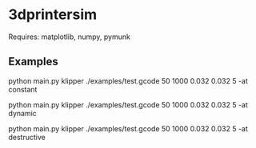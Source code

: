 # 3dprintersim

Requires: matplotlib, numpy, pymunk

## Examples
python main.py klipper ./examples/test.gcode 50 1000 0.032 0.032 5 -at constant

python main.py klipper ./examples/test.gcode 50 1000 0.032 0.032 5 -at dynamic

python main.py klipper ./examples/test.gcode 50 1000 0.032 0.032 5 -at destructive

